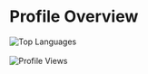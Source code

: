 # Profile Overview

![Top Languages](https://github-readme-stats.vercel.app/api/top-langs/?username=percivalyan&theme=dark&layout=compact&card_width=500&langs_count=10)
<br><br>
![Profile Views](https://komarev.com/ghpvc/?username=percivalyan&label=Profile%20Views&color=0e75b6&style=flat)
